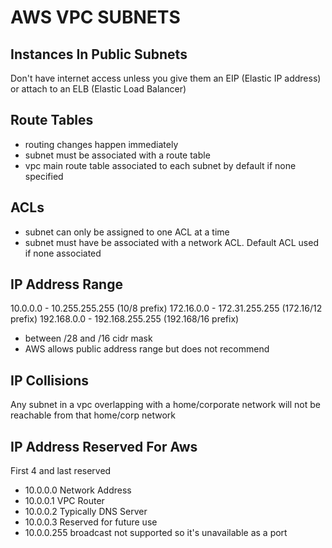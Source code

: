 # AWS VPC SUBNETS

## Instances In Public Subnets
Don't have internet access unless you give them an EIP (Elastic IP address) or
attach to an ELB (Elastic Load Balancer)

## Route Tables
- routing changes happen immediately
- subnet must be associated with a route table
- vpc main route table associated to each subnet by default if none specified

## ACLs
- subnet can only be assigned to one ACL at a time
- subnet must have be associated with a network ACL. Default ACL used if none associated

## IP Address Range
10.0.0.0 - 10.255.255.255 (10/8 prefix)
172.16.0.0 - 172.31.255.255 (172.16/12 prefix)
192.168.0.0 - 192.168.255.255 (192.168/16 prefix)

- between /28 and /16 cidr mask
- AWS allows public address range but does not recommend

## IP Collisions
Any subnet in a vpc overlapping with a home/corporate network will not be
reachable from that home/corp network

## IP Address Reserved For Aws
First 4 and last reserved
- 10.0.0.0 Network Address
- 10.0.0.1 VPC Router
- 10.0.0.2 Typically DNS Server
- 10.0.0.3 Reserved for future use
- 10.0.0.255 broadcast not supported so it's unavailable as a port

